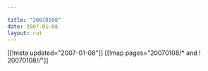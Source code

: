```yaml
---

title: "20070108"
date: 2007-01-08
layout: rut
---
```


[[!meta updated="2007-01-08"]]
[[!map pages="20070108/* and ! 20070108/*/*"]]
